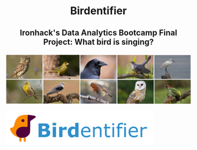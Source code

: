 
# <p align="center">Birdentifier</p>

## <p align="center">Ironhack's Data Analytics Bootcamp Final Project: What bird is singing?</p>

<p align="center"><img  src="https://raw.githubusercontent.com/Masdevallia/what-bird-is-singing/master/images/photosall.png" width="900"></p

<p align="center"><img  src="https://raw.githubusercontent.com/Masdevallia/what-bird-is-singing/master/images/logo.jpg" width="400"></p

